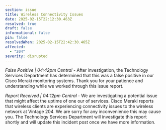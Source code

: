 ```yaml
---
section: issue
title: Wireless Connectivity Issues
date: 2025-02-15T22:12:30.463Z
resolved: true
draft: false
informational: false
pin: false
resolvedWhen: 2025-02-15T22:42:30.465Z
affected:
  - "204"
severity: disrupted
---
```

*False Positive | 04:42pm Central* - After investigation, the Technology Services Department has determined that this was a false positive in our Cisco Meraki monitoring systems. Thank you for your patience and understanding while we worked through this issue report.

*Report Received | 04:12pm Central* - We are investigating a potential issue that might affect the uptime of one our of services. Cisco Meraki reports that wireless clients are experiencing connectivity issues to the wireless network at Vintage 204. We are sorry for any inconvenience this may cause you. The Technology Services Department will investigate this report shortly and will update this incident post once we have more information.